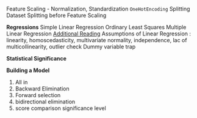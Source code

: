 
Feature Scaling - Normalization, Standardization
`OneHotEncoding`
Splitting Dataset 
Splitting before Feature Scaling

**Regressions**
Simple Linear Regression
Ordinary Least Squares
Multiple Linear Regression
[Additional Reading](https://www.mdpi.com/2073-4395/11/5/885)
Assumptions of Linear Regression : linearity, homoscedasticity, multivariate normality, independence, lac of multicollinearity, outlier check
Dummy variable trap

**Statistical Significance**


**Building a Model**
1. All in
2. Backward Elimination
3. Forward selection
4. bidirectional elimination
5. score comparison
significance level
